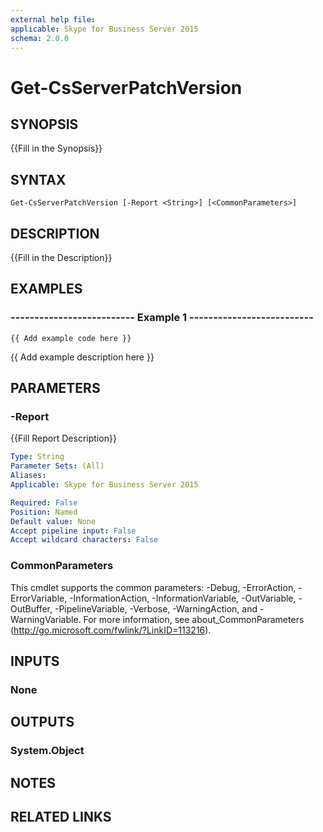 ```yaml
---
external help file: 
applicable: Skype for Business Server 2015
schema: 2.0.0
---
```


# Get-CsServerPatchVersion

## SYNOPSIS
{{Fill in the Synopsis}}

## SYNTAX

```
Get-CsServerPatchVersion [-Report <String>] [<CommonParameters>]
```

## DESCRIPTION
{{Fill in the Description}}

## EXAMPLES

### -------------------------- Example 1 --------------------------
```
{{ Add example code here }}
```

{{ Add example description here }}


## PARAMETERS

### -Report
{{Fill Report Description}}

```yaml
Type: String
Parameter Sets: (All)
Aliases: 
Applicable: Skype for Business Server 2015

Required: False
Position: Named
Default value: None
Accept pipeline input: False
Accept wildcard characters: False
```

### CommonParameters
This cmdlet supports the common parameters: -Debug, -ErrorAction, -ErrorVariable, -InformationAction, -InformationVariable, -OutVariable, -OutBuffer, -PipelineVariable, -Verbose, -WarningAction, and -WarningVariable. For more information, see about_CommonParameters (http://go.microsoft.com/fwlink/?LinkID=113216).

## INPUTS

### None

## OUTPUTS

### System.Object

## NOTES

## RELATED LINKS